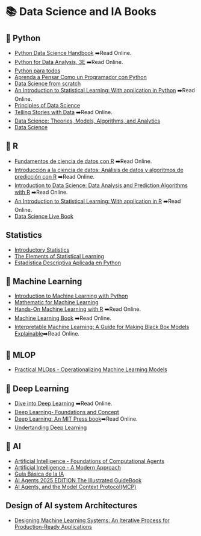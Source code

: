  # 📚 Data Science and IA Books

 
 ## 📗 Python 

 * [Python Data Science Handbook](https://jakevdp.github.io/PythonDataScienceHandbook/) ➡️Read Online.
 * [Python for Data Analysis, 3E](https://wesmckinney.com/book/) ➡️Read Online.
 * [Python para todos](https://persoal.citius.usc.es/eva.cernadas/informaticaparacientificos/material/libros/Python%20para%20todos.pdf)
 * [Aprenda a Pensar Como un Programador con Python](https://argentinaenpython.com/quiero-aprender-python/aprenda-a-pensar-como-un-programador-con-python.pdf)
 * [Data Science from scratch](https://jcer.in/jcer-docs/E-Learning/Digital%20Library%20/E-Books/Data%20Science%20from%20Scratch%20by%20Joel%20Grus.pdf)
 * [An Introduction to Statistical Learning: With application in Python](https://www.statlearning.com/) ➡️Read Online.
 * [Principles of Data Science](https://assets.openstax.org/oscms-prodcms/media/documents/Principles-of-Data-Science-WEB.pdf)
 * [Telling Stories with Data](https://tellingstorieswithdata.com/) ➡️Read Online.
 * [Data Science: Theories, Models, Algorithms, and Analytics](https://srdas.github.io/Papers/DSA_Book.pdf)
 * [Data Science](https://mrce.in/ebooks/Data%20Science.pdf)

 ## 📘 R 
 * [Fundamentos de ciencia de datos con R](https://cdr-book.github.io/index.html) ➡️Read Online.
 * [Introducción a la ciencia de datos: Análisis de datos y algoritmos de predicción con R](https://rafalab.dfci.harvard.edu/dslibro/) ➡️Read Online.
 * [Introduction to Data Science: Data Analysis and Prediction Algorithms with R](https://rafalab.dfci.harvard.edu/dsbook/) ➡️Read Online.
 * [An Introduction to Statistical Learning: With application in R](https://www.statlearning.com/) ➡️Read Online.
 * [Data Science Live Book](https://livebook.datascienceheroes.com/index.html)

 ## Statistics
 * [Introductory Statistics](https://assets.openstax.org/oscms-prodcms/media/documents/IntroductoryStatistics-OP_i6tAI7e.pdf)
 * [The Elements of Statistical Learning](https://www.sas.upenn.edu/~fdiebold/NoHesitations/BookAdvanced.pdf)
 * [Estadística Descriptiva Aplicada en Python](https://media.licdn.com/dms/document/media/v2/D4D1FAQFjC3lUtQ6bGw/feedshare-document-pdf-analyzed/B4DZj2PDGRHsAY-/0/1756477816532?e=1757548800&v=beta&t=-xvXLcffDJF8XnJTONZXFmR7ssrfKqdpiUHAIw-ZjjM)
 
 ## 📙 Machine Learning
  * [Introduction to Machine Learning with Python](https://www.nrigroupindia.com/e-book/Introduction%20to%20Machine%20Learning%20with%20Python%20(%20PDFDrive.com%20)-min.pdf)
  * [Mathematic for Machine Learning](https://mml-book.github.io/book/mml-book.pdf)
  * [Hands-On Machine Learning with R](https://bradleyboehmke.github.io/HOML/) ➡️Read Online.
  * [Machine Learning Book](https://phuijse.github.io/MachineLearningBook/README.html) ➡️Read Online.
  * [Interpretable Machine Learning: A Guide for Making Black Box Models Explainable](https://christophm.github.io/interpretable-ml-book/)➡️Read Online.

## 📙 MLOP
  * [Practical MLOps - Operationalizing Machine Learning Models](https://media.licdn.com/dms/document/media/v2/D4E1FAQGHzHWuqBsbQQ/feedshare-document-pdf-analyzed/B4EZmIy_qUHoAY-/0/1758936714150?e=1759968000&v=beta&t=ts-7TW04Rwar3VYOYl9gha6JsqUHNIkFxeje0B80tOc)
 
 ## 📕 Deep Learning
 * [Dive into Deep Learning](https://d2l.ai/) ➡️Read Online.
 * [Deep Learning- Foundations and Concept](https://personalpages.manchester.ac.uk/staff/mingfei.sun/books/deep-learning.pdf)
 * [Deep Learning: An MIT Press book](https://www.deeplearningbook.org/)➡️Read Online.
 * [Undertanding Deep Learning](https://udlbook.github.io/udlbook/)
 ## 📔 AI 
 * [Artificial Intelligence - Foundations of Computational Agents](https://mrce.in/ebooks/AI%20Foundations%20of%20Computational%20Agents%203rd%20Ed.pdf)
 * [Artificial Intelligence - A Modern Approach](https://people.engr.tamu.edu/guni/csce625/slides/AI.pdf)
 * [Guía Básica de la IA](https://multimedia2.coev.com/pdfs/Guia-Basica-IA.pdf)
 * [AI Agents 2025 EDITION The Illustrated GuideBook](https://media.licdn.com/dms/document/media/v2/D4E1FAQGrkFzvshfrJA/feedshare-document-pdf-analyzed/B4EZjEz2dgHgAY-/0/1755648602220?e=1756339200&v=beta&t=PhnVEtossMopTnRiVpClwJOIwaDsaVMm2aWbdyp0iRE)
 * [AI Agents, and the Model Context Protocol(MCP)](https://jasoninzer.com/docs/BCG_AI_Agent_Report.pdf)


## Design of AI system Architectures
* [Designing Machine Learning Systems: An Iterative Process for Production-Ready Applications](https://doc-0g-a0-apps-viewer.googleusercontent.com/viewer/secure/pdf/3nb9bdfcv3e2h2k1cmql0ee9cvc5lole/gdn7mlm1m4l2k87qgc5ofdjb122qn3jh/1760692875000/drive/*/ACFrOgANUUTajZd7Ra8VbiMjVTHlL9Z6cSgyg66p6psEtxE7MNHQC4yvYuSR6oDjgslrAhrIFsh46aa_zqhw-iBqvHrIfXZaXuzxv3YsidXLxpeJGMXHn5iEkTZkM8yyQpWrvEkEFwmtLVzRBEhwXzPJ7cVAWlHU83NyePiewrcT9UIjGTR4Xyf8sWCmsVmWwdUjPtFs9nqEThYndrAsJkkZp1ha40pUrCnGib0auV4Mh5VngVIJSsdIYbq6OdU=?print=true)
